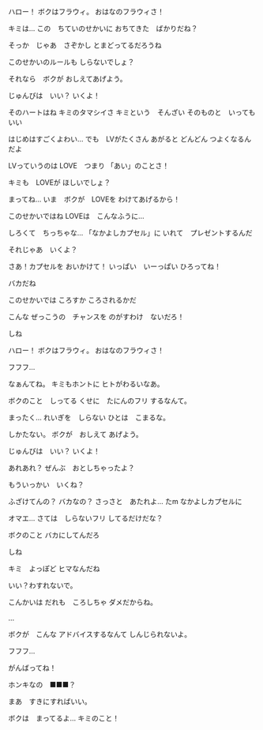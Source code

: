 ハロー！
ボクはフラウィ。
おはなのフラウィさ！

キミは…
この　ちていのせかいに
おちてきた　ばかりだね？

そっか　じゃあ　さぞかし
とまどってるだろうね

このせかいのルールも
しらないでしょ？

それなら　ボクが
おしえてあげよう。

じゅんびは　いい？
いくよ！


そのハートはね
キミのタマシイさ
キミという　そんざい
そのものと　いってもいい

はじめはすごくよわい…
でも　LVがたくさん
あがると どんどん
つよくなるんだよ

LVっていうのは
LOVE　つまり
「あい」のことさ！

キミも　LOVEが
ほしいでしょ？

まってね…
いま　ボクが　LOVEを
わけてあげるから！

このせかいではね
LOVEは　こんなふうに…

しろくて　ちっちゃな…
「なかよしカプセル」に
いれて　プレゼントするんだ

それじゃあ　いくよ？

さあ！カプセルを
おいかけて！
いっぱい　いーっぱい
ひろってね！

バカだね

このせかいでは
ころすか
ころされるかだ

こんな
ぜっこうの　チャンスを
のがすわけ　ないだろ！

しね



ハロー！
ボクはフラウィ。
おはなのフラウィさ！

フフフ…

なぁんてね。
キミもホントに
ヒトがわるいなあ。

ボクのこと　しってる
くせに　たにんのフリ
するなんて。

まったく…
れいぎを　しらない
ひとは　こまるな。

しかたない。
ボクが　おしえて
あげよう。

じゅんびは　いい？
いくよ！


あれあれ？
ぜんぶ　おとしちゃったよ？

もういっかい　いくね？

ふざけてんの？
バカなの？
さっさと　あたれよ…
たm
なかよしカプセルに

オマエ…
さては　しらないフリ
してるだけだな？

ボクのこと
バカにしてんだろ

しね


キミ　よっぽど
ヒマなんだね


いい？わすれないで。

こんかいは
だれも　ころしちゃ
ダメだからね。

…

ボクが　こんな
アドバイスするなんて
しんじられないよ。

フフフ…

がんばってね！


ホンキなの　■■■？

まあ　すきにすればいい。

ボクは　まってるよ…
キミのこと！


